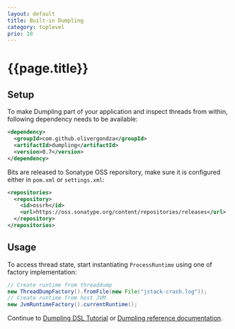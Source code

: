 ```yaml
---
layout: default
title: Built-in Dumpling
category: toplevel
prio: 10
---
```


# {{page.title}}

## Setup

To make Dumpling part of your application and inspect threads from within, following dependency needs to be available:

```xml
<dependency>
  <groupId>com.github.olivergondza</groupId>
  <artifactId>dumpling</artifactId>
  <version>0.7</version>
</dependency>
```

Bits are released to Sonatype OSS reporsitory, make sure it is configured either in `pom.xml` or `settings.xml`:

```xml
<repositories>
  <repository>
    <id>ossrh</id>
    <url>https://oss.sonatype.org/content/repositories/releases</url>
  </repository>
</repositories>
```

## Usage

To access thread state, start instantiating `ProcessRuntime` using one of factory implementation:

```java
// Create runtime from threaddump
new ThreadDumpFactory().fromFile(new File("jstack-crash.log"));
// Create runtime from host JVM
new JvmRuntimeFactory().currentRuntime();
```

Continue to [Dumpling DSL Tutorial](./tutorial.html) or [Dumpling reference documentation](./refdoc/).
